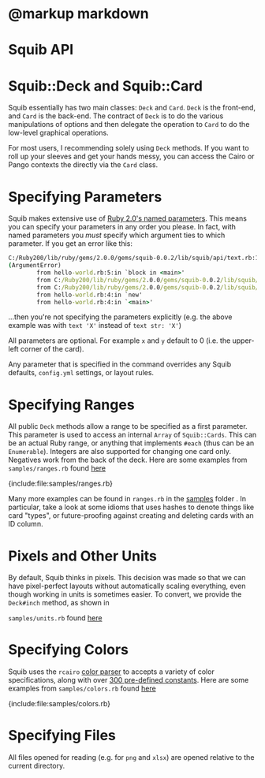 # @markup markdown
# Squib API

# Squib::Deck and Squib::Card

Squib essentially has two main classes: `Deck` and `Card`. `Deck` is the front-end, and `Card` is the back-end. The contract of `Deck` is to do the various manipulations of options and then delegate the operation to `Card` to do the low-level graphical operations. 

For most users, I recommending solely using `Deck` methods. If you want to roll up your sleeves and get your hands messy, you can access the Cairo or Pango contexts the directly via the `Card` class. 

# Specifying Parameters

Squib makes extensive use of [Ruby 2.0's named parameters](http://www.ruby-doc.org/core-2.0.0/doc/syntax/calling_methods_rdoc.html#label-Keyword+Arguments). This means you can specify your parameters in any order you please. In fact, with named parameters you *must* specify which argument ties to which parameter. If you get an error like this:

```cmd
C:/Ruby200/lib/ruby/gems/2.0.0/gems/squib-0.0.2/lib/squib/api/text.rb:17:in `text': wrong number of arguments (1 for 0)
(ArgumentError)
        from hello-world.rb:5:in `block in <main>'
        from C:/Ruby200/lib/ruby/gems/2.0.0/gems/squib-0.0.2/lib/squib/deck.rb:21:in `instance_eval'
        from C:/Ruby200/lib/ruby/gems/2.0.0/gems/squib-0.0.2/lib/squib/deck.rb:21:in `initialize'
        from hello-world.rb:4:in `new'
        from hello-world.rb:4:in `<main>'
```
...then you're not specifying the parameters explicitly (e.g. the above example was with `text 'X'` instead of `text str: 'X'`)

All parameters are optional. For example `x` and `y` default to 0 (i.e. the upper-left corner of the card).

Any parameter that is specified in the command overrides any Squib defaults, `config.yml` settings, or layout rules. 

# Specifying Ranges

All public `Deck` methods allow a range to be specified as a first parameter. This parameter is used to access an internal `Array` of `Squib::Cards`. This can be an actual Ruby range, or anything that implements `#each` (thus can be an `Enumerable`). Integers are also supported for changing one card only. Negatives work from the back of the deck. Here are some examples from `samples/ranges.rb` found [here](https://github.com/andymeneely/squib/tree/master/samples/ranges.rb)

{include:file:samples/ranges.rb}

Many more examples can be found in `ranges.rb` in the [samples]() folder . In particular, take a look at some idioms that uses hashes to denote things like card "types", or future-proofing against creating and deleting cards with an ID column.

# Pixels and Other Units

By default, Squib thinks in pixels. This decision was made so that we can have pixel-perfect layouts without automatically scaling everything, even though working in units is sometimes easier. To convert, we provide the `Deck#inch` method, as shown in 

`samples/units.rb` found [here](https://github.com/andymeneely/squib/tree/master/samples/units.rb)

# Specifying Colors

Squib uses the `rcairo` [color parser](https://github.com/rcairo/rcairo/blob/master/lib/cairo/color.rb) to accepts a variety of color specifications, along with over [300 pre-defined constants](https://github.com/rcairo/rcairo/blob/master/lib/cairo/colors.rb). Here are some examples from `samples/colors.rb` found [here](https://github.com/andymeneely/squib/tree/master/samples/colors.rb)

{include:file:samples/colors.rb}

# Specifying Files

All files opened for reading (e.g. for `png` and `xlsx`) are opened relative to the current directory.

